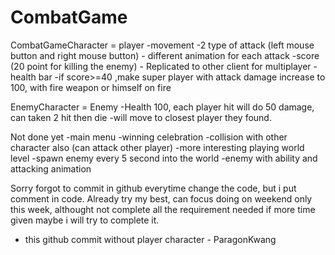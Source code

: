 # CombatGame
 
CombatGameCharacter = player
-movement
-2 type of attack (left mouse button and right mouse button) - different animation for each attack
-score (20 point for killing the enemy) - Replicated to other client for multiplayer
-health bar 
-if score>=40 ,make super player with attack damage increase to 100, with fire weapon or himself on fire

EnemyCharacter = Enemy
-Health 100, each player hit will do 50 damage, can taken 2 hit then die
-will move to closest player they found.

Not done yet
-main menu
-winning celebration
-collision with other character also (can attack other player)
-more interesting playing world level
-spawn enemy every 5 second into the world
-enemy with ability and attacking animation



Sorry forgot to commit in github everytime change the code, but i put comment in code.
Already try my best, can focus doing on weekend only this week, althought not complete all the requirement needed
if more time given maybe i will try to complete it.

* this github commit without player character - ParagonKwang
